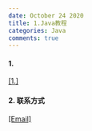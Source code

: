 ```yaml
---
date: October 24 2020
title: 1.Java教程
categories: Java
comments: true
---
```


#### 1.

[[1.]]()

#### 2. 联系方式

[[Email]](yuanmin8888@outlook.com)
